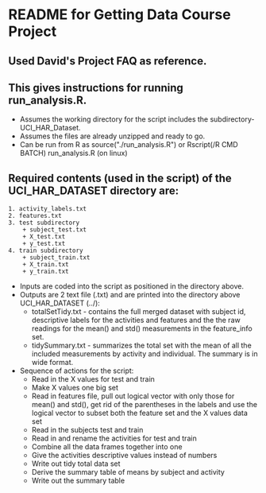 # README for Getting Data Course Project

## Used David's Project FAQ as reference.

## This gives instructions for running run_analysis.R.

* Assumes the working directory for the script includes the subdirectory- UCI_HAR_Dataset.
* Assumes the files are already unzipped and ready to go.
* Can be run from R as source("./run_analysis.R") or Rscript(/R CMD BATCH) run_analysis.R (on linux)

## Required contents (used in the script) of the UCI_HAR_DATASET directory are:
	1. activity_labels.txt
	2. features.txt
	3. test subdirectory
		+ subject_test.txt
		+ X_test.txt
		+ y_test.txt
	4. train subdirectory
		+ subject_train.txt
		+ X_train.txt
		+ y_train.txt

* Inputs are coded into the script as positioned in the directory above.
* Outputs are 2 text file (.txt) and are printed into the directory above UCI_HAR_DATASET (../):
	- totalSetTidy.txt - contains the full merged dataset with subject id, descriptive labels 
			     for the activities and features and the the raw readings for the mean()
			     and std() measurements in the feature_info set.
	- tidySummary.txt -  summarizes the total set with the mean of all the included measurements 
			     by activity and individual. The summary is in wide format.
* Sequence of actions for the script:
	+ Read in the X values for test and train
	+ Make X values one big set
	+ Read in features file, pull out logical vector with only those for mean() and std(), get rid
		of the parentheses in the labels and use the logical vector to subset both the feature
		set and the X values data set
	+ Read in the subjects test and train
	+ Read in and rename the activities for test and train
	+ Combine all the data frames together into one
	+ Give the activities descriptive values instead of numbers
	+ Write out tidy total data set
	+ Derive the summary table of means by subject and activity
	+ Write out the summary table
